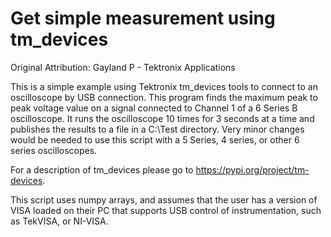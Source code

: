 # Get simple measurement using tm_devices
Original Attribution: Gayland P - Tektronix Applications

This is a simple example using Tektronix tm_devices tools to connect to an oscilloscope by USB connection. This program finds the maximum peak to peak voltage value on a signal connected to Channel 1 of a 6 Series B oscilloscope. It runs the oscilloscope 10 times for 3 seconds at a time and publishes the results to a file in a C:\\Test directory. Very minor changes would be needed to use this script with a 5 Series, 4 series, or other 6 series oscilloscopes.

For a description of tm_devices please go to https://pypi.org/project/tm-devices.

This script uses numpy arrays, and assumes that the user has a version of VISA loaded on their PC that supports USB control of instrumentation, such as TekVISA, or NI-VISA.
